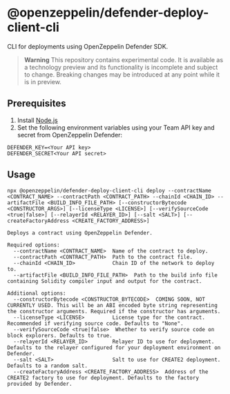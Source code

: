 # @openzeppelin/defender-deploy-client-cli

CLI for deployments using OpenZeppelin Defender SDK.

> **Warning**
> This repository contains experimental code. It is available as a technology preview and its functionality is incomplete and subject to change. Breaking changes may be introduced at any point while it is in preview.

## Prerequisites

1. Install [Node.js](https://nodejs.org/)
2. Set the following environment variables using your Team API key and secret from OpenZeppelin Defender:
```
DEFENDER_KEY=<Your API key>
DEFENDER_SECRET<Your API secret>
```

## Usage

```
npx @openzeppelin/defender-deploy-client-cli deploy --contractName <CONTRACT_NAME> --contractPath <CONTRACT_PATH> --chainId <CHAIN_ID> --artifactFile <BUILD_INFO_FILE_PATH> [--constructorBytecode <CONSTRUCTOR_ARGS>] [--licenseType <LICENSE>] [--verifySourceCode <true|false>] [--relayerId <RELAYER_ID>] [--salt <SALT>] [--createFactoryAddress <CREATE_FACTORY_ADDRESS>]

Deploys a contract using OpenZeppelin Defender.

Required options:
  --contractName <CONTRACT_NAME>  Name of the contract to deploy.
  --contractPath <CONTRACT_PATH>  Path to the contract file.
  --chainId <CHAIN_ID>            Chain ID of the network to deploy to.
  --artifactFile <BUILD_INFO_FILE_PATH>  Path to the build info file containing Solidity compiler input and output for the contract.

Additional options:
  --constructorBytecode <CONSTRUCTOR_BYTECODE>  COMING SOON, NOT CURRENTLY USED. This will be an ABI encoded byte string representing the constructor arguments. Required if the constructor has arguments.
  --licenseType <LICENSE>         License type for the contract. Recommended if verifying source code. Defaults to "None".
  --verifySourceCode <true|false>  Whether to verify source code on block explorers. Defaults to true.
  --relayerId <RELAYER_ID>        Relayer ID to use for deployment. Defaults to the relayer configured for your deployment environment on Defender.
  --salt <SALT>                   Salt to use for CREATE2 deployment. Defaults to a random salt.
  --createFactoryAddress <CREATE_FACTORY_ADDRESS>  Address of the CREATE2 factory to use for deployment. Defaults to the factory provided by Defender.
```